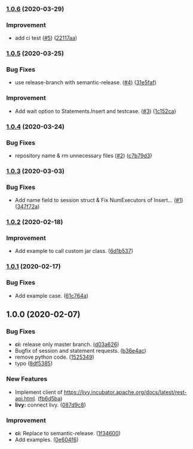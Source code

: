 ### [1.0.6](https://github.com/3-shake/livy-go/compare/v1.0.5...v1.0.6) (2020-03-29)


### Improvement

* add ci test ([#5](https://github.com/3-shake/livy-go/issues/5)) ([22117aa](https://github.com/3-shake/livy-go/commit/22117aa2e17764c3a16b258eddf5ee543dff9050))

### [1.0.5](https://github.com/3-shake/livy-go/compare/v1.0.4...v1.0.5) (2020-03-25)


### Bug Fixes

* use release-branch with semantic-release. ([#4](https://github.com/3-shake/livy-go/issues/4)) ([31e5faf](https://github.com/3-shake/livy-go/commit/31e5fafb34a64fa6e04fc5eebd6b330f7eff90d7))


### Improvement

* Add wait option to Statements.Insert and testcase. ([#3](https://github.com/3-shake/livy-go/issues/3)) ([1c152ca](https://github.com/3-shake/livy-go/commit/1c152ca5e03de1f5e9943d508eac6b066ffc0b5d))

### [1.0.4](https://github.com/3-shake/livy-go/compare/v1.0.3...v1.0.4) (2020-03-24)


### Bug Fixes

* repository name & rm unnecessary files ([#2](https://github.com/3-shake/livy-go/issues/2)) ([c7b79d3](https://github.com/3-shake/livy-go/commit/c7b79d394107c10162d9038dcc3ff29bf9b523a4))

### [1.0.3](https://github.com/3-shake/livy-go/compare/v1.0.2...v1.0.3) (2020-03-03)


### Bug Fixes

* Add name field to session struct & Fix NumExecutors of Insert… ([#1](https://github.com/3-shake/livy-go/issues/1)) ([347f72a](https://github.com/3-shake/livy-go/commit/347f72aa49db3915a4cd44cb95780e29e15a357b))

### [1.0.2](https://github.com/3-shake/livy-go/compare/v1.0.1...v1.0.2) (2020-02-18)


### Improvement

* Add example to call custom jar class. ([6d1b537](https://github.com/3-shake/livy-go/commit/6d1b537c13e096f4d43c8e429c9c60fc8356c488))

### [1.0.1](https://github.com/3-shake/livy-go/compare/v1.0.0...v1.0.1) (2020-02-17)


### Bug Fixes

* Add example case. ([61c764a](https://github.com/3-shake/livy-go/commit/61c764a5467fa8d8e04a03d82b9d3bf81db80397))

## 1.0.0 (2020-02-07)


### Bug Fixes

* **ci:** release only master branch. ([d03a626](https://github.com/3-shake/livy-go/commit/d03a626b6b73022003bd5680cdda0f27fd7eba90))
* Bugfix of session and statement requests. ([b36e4ac](https://github.com/3-shake/livy-go/commit/b36e4acd2a59192bf7fe4a36bfd8f3af072fd014))
* remove python code. ([1525349](https://github.com/3-shake/livy-go/commit/152534905009eb3b3d1837f15b1981556d2f9edb))
* typo ([8df5385](https://github.com/3-shake/livy-go/commit/8df5385c0f97ec086ca031779cdd71c80de600d8))


### New Features

* Implement client of https://livy.incubator.apache.org/docs/latest/rest-api.html. ([fb6d5ba](https://github.com/3-shake/livy-go/commit/fb6d5ba401ec81de6b25a1fce7997801a01184dc))
* **livy:** connect livy. ([087d9c8](https://github.com/3-shake/livy-go/commit/087d9c8f01ad71c3fac9672b95fe0d2ffdd17af4))


### Improvement

* **ci:** Replace to semantic-release. ([1f34600](https://github.com/3-shake/livy-go/commit/1f34600a604c158e40487b912c052233f4f4d975))
* Add examples. ([0e604f6](https://github.com/3-shake/livy-go/commit/0e604f60325a3ea2b90d28473c1faa268d6b7fd8))
